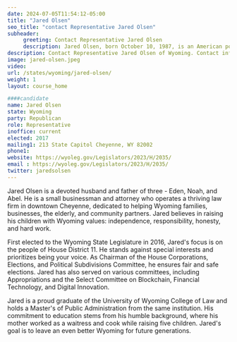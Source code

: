 ```yaml
---
date: 2024-07-05T11:54:12-05:00
title: "Jared Olsen"
seo_title: "contact Representative Jared Olsen"
subheader:
     greeting: Contact Representative Jared Olsen
     description: Jared Olsen, born October 10, 1987, is an American politician affiliated with the Republican Party. He has been serving as a member of the Wyoming House of Representatives, representing District 11, since January 2, 2017.
description: Contact Representative Jared Olsen of Wyoming. Contact information for Jared Olsen includes email address, phone number, and mailing address.
image: jared-olsen.jpeg
video:
url: /states/wyoming/jared-olsen/
weight: 1
layout: course_home

####candidate
name: Jared Olsen
state: Wyoming
party: Republican
role: Representative
inoffice: current
elected: 2017
mailing1: 213 State Capitol Cheyenne, WY 82002
phone1: 
website: https://wyoleg.gov/Legislators/2023/H/2035/
email : https://wyoleg.gov/Legislators/2023/H/2035/
twitter: jaredsolsen
---
```

Jared Olsen is a devoted husband and father of three - Eden, Noah, and Abel. He is a small businessman and attorney who operates a thriving law firm in downtown Cheyenne, dedicated to helping Wyoming families, businesses, the elderly, and community partners. Jared believes in raising his children with Wyoming values: independence, responsibility, honesty, and hard work.

First elected to the Wyoming State Legislature in 2016, Jared's focus is on the people of House District 11. He stands against special interests and prioritizes being your voice. As Chairman of the House Corporations, Elections, and Political Subdivisions Committee, he ensures fair and safe elections. Jared has also served on various committees, including Appropriations and the Select Committee on Blockchain, Financial Technology, and Digital Innovation.

Jared is a proud graduate of the University of Wyoming College of Law and holds a Master's of Public Administration from the same institution. His commitment to education stems from his humble background, where his mother worked as a waitress and cook while raising five children. Jared's goal is to leave an even better Wyoming for future generations.
